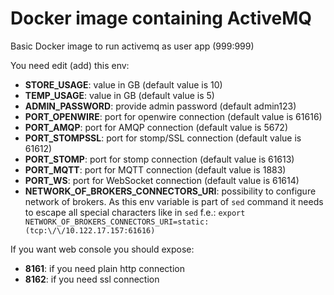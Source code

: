 # Docker image containing ActiveMQ
Basic Docker image to run activemq as user app (999:999)

You need edit (add) this env:
- **STORE_USAGE**: value in GB (default value is 10)
- **TEMP_USAGE**: value in GB (default value is 5)
- **ADMIN_PASSWORD**: provide admin password (default admin123)
- **PORT_OPENWIRE**: port for openwire connection (default value is 61616)
- **PORT_AMQP**: port for AMQP connection (default value is 5672)
- **PORT_STOMPSSL**: port for stomp/SSL connection (default value is 61612)
- **PORT_STOMP**: port for stomp connection (default value is 61613)
- **PORT_MQTT**: port for MQTT connection (default value is 1883)
- **PORT_WS**: port for WebSocket connection (default value is 61614)
- **NETWORK_OF_BROKERS_CONNECTORS_URI**: possibility to configure network of brokers. As this env variable is part of `sed` command it needs to escape all special characters like in `sed` f.e.: ```export NETWORK_OF_BROKERS_CONNECTORS_URI=static:(tcp:\/\/10.122.17.157:61616)```

If you want web console you should expose:
- **8161**: if you need plain http connection
- **8162**: if you need ssl connection

